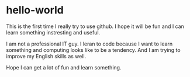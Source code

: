 # hello-world

This is the first time I really try to use github. I hope it will be fun and I can learn something instresting and useful.


I am not a professional IT guy. I leran to code because I want to learn something and computing looks like to be a tendency. And I am trying to improve my English skills as well.

Hope I can get a lot of fun and learn something.
